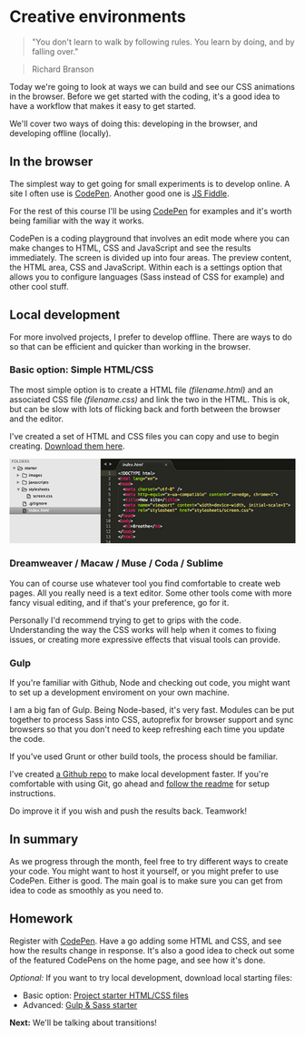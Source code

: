 
# Creative environments

> "You don't learn to walk by following rules. You learn by doing, and by falling over."

> Richard Branson

Today we're going to look at ways we can build and see our CSS animations in the browser. Before we get started with the coding, it's a good idea to have a workflow that makes it easy to get started.

We'll cover two ways of doing this: developing in the browser, and developing offline (locally).

## In the browser

The simplest way to get going for small experiments is to develop online. A site I often use is [CodePen](Codepen.io). Another good one is [JS Fiddle](http://jsfiddle.net/).

For the rest of this course I'll be using [CodePen](http://codepen.io) for examples and it's worth being familiar with the way it works.

CodePen is a coding playground that involves an edit mode where you can make changes to HTML, CSS and JavaScript and see the results immediately. The screen is divided up into four areas. The preview content, the HTML area, CSS and JavaScript. Within each is a settings option that allows you to configure languages (Sass instead of CSS for example) and other cool stuff.

## Local development

For more involved projects, I prefer to develop offline. There are ways to do so that can be efficient and quicker than working in the browser.

### Basic option: Simple HTML/CSS

The most simple option is to create a HTML file *(filename.html)* and an associated CSS file *(filename.css)* and link the two in the HTML. This is ok, but can be slow with lots of flicking back and forth between the browser and the editor.

I've created a set of HTML and CSS files you can copy and use to begin creating. [Download them here](https://github.com/cssanimation/starter/archive/master.zip).

![Starting files](images/files.jpg)

### Dreamweaver / Macaw / Muse / Coda / Sublime

You can of course use whatever tool you find comfortable to create web pages. All you really need is a text editor. Some other tools come with more fancy visual editing, and if that's your preference, go for it.

Personally I'd recommend trying to get to grips with the code. Understanding the way the CSS works will help when it comes to fixing issues, or creating more expressive effects that visual tools can provide.

### Gulp

If you're familiar with Github, Node and checking out code, you might want to set up a development enviroment on your own machine.

I am a big fan of Gulp. Being Node-based, it's very fast. Modules can be put together to process Sass into CSS, autoprefix for browser support and sync browsers so that you don't need to keep refreshing each time you update the code.

If you've used Grunt or other build tools, the process should be familiar.

I've created [a Github repo](https://github.com/cssanimation/gulp-sass-starter) to make local development faster. If you're comfortable with using Git, go ahead and [follow the readme](https://github.com/cssanimation/gulp-sass-starter/blob/master/README.md) for setup instructions.

Do improve it if you wish and push the results back. Teamwork!

## In summary

As we progress through the month, feel free to try different ways to create your code. You might want to host it yourself, or you might prefer to use CodePen. Either is good. The main goal is to make sure you can get from idea to code as smoothly as you need to.

## Homework

Register with [CodePen](http://codepen.io). Have a go adding some HTML and CSS, and see how the results change in response. It's also a good idea to check out some of the featured CodePens on the home page, and see how it's done.

*Optional:* If you want to try local development, download local starting files:

* Basic option: [Project starter HTML/CSS files](https://github.com/cssanimation/starter/archive/master.zip)
* Advanced: [Gulp & Sass starter](https://github.com/cssanimation/gulp-sass-starter)

**Next:** We'll be talking about transitions!

